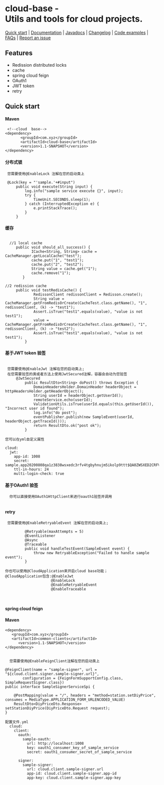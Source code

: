 # cloud-base - <br/>Utils and tools for cloud projects.

[Quick start](https://github.com/zpingmapay/cloud-base#quick-start) | [Documentation]() | [Javadocs]() | [Changelog]() | [Code examples]() | [FAQs]() | [Report an issue]()

## Features

* Redission distributed locks
* cache  
* spring cloud feign 
* OAuth1
* JWT token
* retry


## Quick start

#### Maven 
     <!--cloud  base-->  
    <dependency>
           <groupId>com.xyz</groupId>
           <artifactId>cloud-base</artifactId>
           <version>1.1-SNAPSHOT</version>
    </dependency>  

#### 分布式锁

```
 您需要使用@EnableLock 注解在您的启动类上

 @Lock(key = "'sample.'+#input")
     public void execute(String input) {
         log.info("sample service execute {}", input);
         try {
             TimeUnit.SECONDS.sleep(1);
         } catch (InterruptedException e) {
             e.printStackTrace();
         }
     } 
```
#### 缓存

```

  //1 local cache
     public void should_all_success() {
            ICache<String, String> cache = CacheManager.getLocalCache("test");
            cache.put("1", "test1");
            cache.put("2", "test2");
            String value = cache.get("1");
            cache.remove("1");
        }

//2 redission cache
     public void testRedisCache() {
             RedissonClient redissonClient = Redisson.create();
             String value = CacheManager.getFromRedisOrCreate(CacheTest.class.getName(), "1", redissonClient, (k) -> "test1");
             Assert.isTrue("test1".equals(value), "value is not test1");
             value = CacheManager.getFromRedisOrCreate(CacheTest.class.getName(), "1", redissonClient, (k) -> "test2");
             Assert.isTrue("test1".equals(value), "value is not test1");
         }

```

#### 基于JWT token 验签

```

 您需要使用@EnableJwt 注解在您的启动类上;
 在您需要验签的类或者方法上使用JwtSecured注解，容器会自动为您验签
     @JwtSecured
         public ResultDto<String> doPost() throws Exception {
             DomainHeadersHolder.DomainHeader headerObject = httpHeadersHolder.getHeaderObject();
             String userId = headerObject.getUserId();
             remoteService.echo(userId);
             ValidationUtils.isTrue(userId.equals(this.getUserId()), "Incorrect user id found");
             log.info("do post");
             eventPublisher.publish(new SampleEvent(userId, headerObject.getTraceId()));
             return ResultDto.ok("post ok");
         }

您可以在yml自定义属性

cloud:
  jwt:
    app-id: 1008
    secret: sample.app20200808qa1z3838wsxedc3rfv4tgbyhnujm5ikolp9ttt$QA0ZWSXED2CRFV8TGB2YHNU7JM3IKO8LPa12*@(cloud.jwt)
    ttl-in-hours: 24
    multi-login-check: true
```
#### 基于OAuth1 验签

```
  你可以直接使用OAuth1HttpClient来进行oauth1验签并调用
  
```

#### retry

```
 您需要使用@EnableRetryableEvent 注解在您的启动类上;

         @Retryable(maxAttempts = 5)
         @EventListener
         @Async
         @Traceable
         public void handleTestEvent(SampleEvent event) {
             throw new RetryableException("Failed to handle sample event");
         }
```


```
你也可以使用@CloudApplication来开启cloud base功能；
@CloudApplication包含:@EnableJwt
                     @EnableLock
                     @EnableRetryableEvent
                     @EnableTraceable



```

#### spring cloud feign


#### Maven 

    <dependency>
       <groupId>com.xyz</groupId>
       <artifactId>common-clients</artifactId>
          <version>1.1-SNAPSHOT</version>
    </dependency>  
    
```

  您需要使用@EnableFeignClient注解在您的启动类上

@FeignClient(name = "sample-signer", url = "${cloud.client.signer.sample-signer.url}",
        configuration = {FeignFormSupportConfig.class, SimpleRequestSigner.class})
public interface SampleSignerServiceSpi {

    @PostMapping(value = "/", headers = "method=station.setDiyPrice", consumes = MediaType.APPLICATION_FORM_URLENCODED_VALUE)
    ResultDto<DiyPriceDto.Response> setStationDiyPrice(DiyPriceDto.Request request);
}

配置文件.yml
  cloud:
    client:
      oauth:
        sample-oauth:
          url: http://localhost:1008
          key: oauth1_consumer_key_of_sample_service
          secret: oauth1_consumer_secret_of_sample_service
  
      signer:
        sample-signer:
          url: cloud.client.sample-signer.url
          app-id: cloud.client.sample-signer.app-id
          app-key: cloud.client.sample-signer.app-key
     
```
